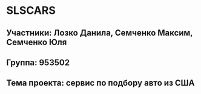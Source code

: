 # SLSCARS
## Участники: Лозко Данила, Семченко Максим, Семченко Юля
## Группа: 953502
## Тема проекта: сервис по подбору авто из США
